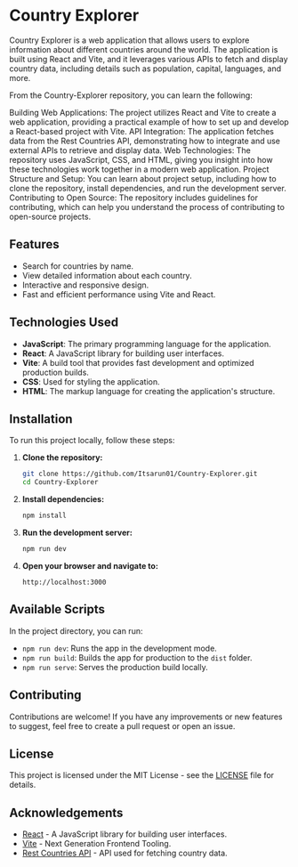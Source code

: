 # Country Explorer

Country Explorer is a web application that allows users to explore information about different countries around the world. The application is built using React and Vite, and it leverages various APIs to fetch and display country data, including details such as population, capital, languages, and more.

From the Country-Explorer repository, you can learn the following:

Building Web Applications: The project utilizes React and Vite to create a web application, providing a practical example of how to set up and develop a React-based project with Vite.
API Integration: The application fetches data from the Rest Countries API, demonstrating how to integrate and use external APIs to retrieve and display data.
Web Technologies: The repository uses JavaScript, CSS, and HTML, giving you insight into how these technologies work together in a modern web application.
Project Structure and Setup: You can learn about project setup, including how to clone the repository, install dependencies, and run the development server.
Contributing to Open Source: The repository includes guidelines for contributing, which can help you understand the process of contributing to open-source projects.

## Features

- Search for countries by name.
- View detailed information about each country.
- Interactive and responsive design.
- Fast and efficient performance using Vite and React.

## Technologies Used

- **JavaScript**: The primary programming language for the application.
- **React**: A JavaScript library for building user interfaces.
- **Vite**: A build tool that provides fast development and optimized production builds.
- **CSS**: Used for styling the application.
- **HTML**: The markup language for creating the application's structure.

## Installation

To run this project locally, follow these steps:

1. **Clone the repository:**
   ```bash
   git clone https://github.com/Itsarun01/Country-Explorer.git
   cd Country-Explorer
   ```

2. **Install dependencies:**
   ```bash
   npm install
   ```

3. **Run the development server:**
   ```bash
   npm run dev
   ```

4. **Open your browser and navigate to:**
   ```
   http://localhost:3000
   ```

## Available Scripts

In the project directory, you can run:

- `npm run dev`: Runs the app in the development mode.
- `npm run build`: Builds the app for production to the `dist` folder.
- `npm run serve`: Serves the production build locally.

## Contributing

Contributions are welcome! If you have any improvements or new features to suggest, feel free to create a pull request or open an issue.

## License

This project is licensed under the MIT License - see the [LICENSE](LICENSE) file for details.

## Acknowledgements

- [React](https://reactjs.org/) - A JavaScript library for building user interfaces.
- [Vite](https://vitejs.dev/) - Next Generation Frontend Tooling.
- [Rest Countries API](https://restcountries.com/) - API used for fetching country data.
